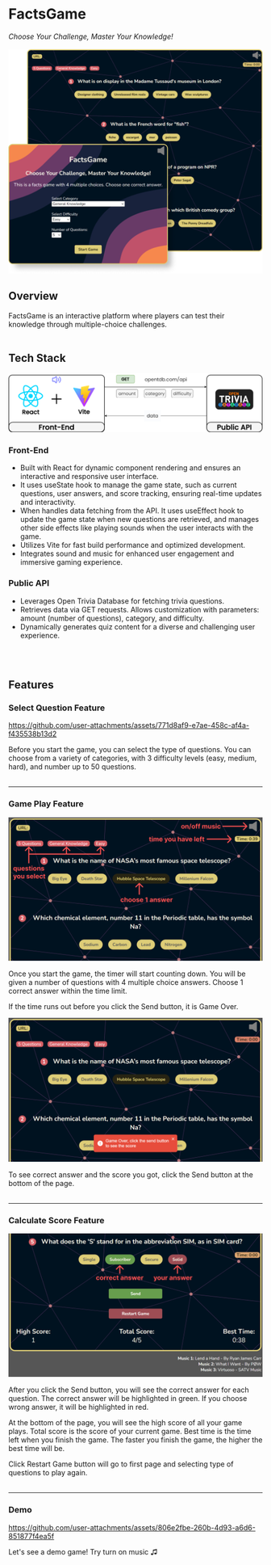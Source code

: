 # FactsGame

_Choose Your Challenge, Master Your Knowledge!_
<br/><br/>
![hero](./public/readme-img-01.png)
<br/>

## Overview

FactsGame is an interactive platform where players can test their knowledge through multiple-choice challenges.
<br/><br/>

## Tech Stack

![diagram](./public/project-02-filled.png)

### Front-End

- Built with React for dynamic component rendering and ensures an interactive and responsive user interface.
- It uses useState hook to manage the game state, such as current questions, user answers, and score tracking, ensuring real-time updates and interactivity.
- When handles data fetching from the API. It uses useEffect hook to update the game state when new questions are retrieved, and manages other side effects like playing sounds when the user interacts with the game.
- Utilizes Vite for fast build performance and optimized development.
- Integrates sound and music for enhanced user engagement and immersive gaming experience.

### Public API

- Leverages Open Trivia Database for fetching trivia questions.
- Retrieves data via GET requests. Allows customization with parameters: amount (number of questions), category, and difficulty.
- Dynamically generates quiz content for a diverse and challenging user experience.

<br/><br/>

## Features

### Select Question Feature

https://github.com/user-attachments/assets/771d8af9-e7ae-458c-af4a-f435538b13d2

Before you start the game, you can select the type of questions. You can choose from a variety of categories, with 3 difficulty levels (easy, medium, hard), and number up to 50 questions.
<br/><br/>

---

### Game Play Feature

![project-02-play-note-hover](./src/assets/img/project-02-play-note-hover.png)

Once you start the game, the timer will start counting down. You will be given a number of questions with 4 multiple choice answers. Choose 1 correct answer within the time limit.

If the time runs out before you click the Send button, it is Game Over.

![project-02-gameover](./src/assets/img/project-02-gameover.png)

To see correct answer and the score you got, click the Send button at the bottom of the page.
<br/><br/>

---

### Calculate Score Feature

![project-02-score-note](./src/assets/img/project-02-score-note.png)

After you click the Send button, you will see the correct answer for each question. The correct answer will be highlighted in green. If you choose wrong answer, it will be highlighted in red.

At the bottom of the page, you will see the high score of all your game plays. Total score is the score of your current game. Best time is the time left when you finish the game. The faster you finish the game, the higher the best time will be.

Click Restart Game button will go to first page and selecting type of questions to play again.
<br/><br/>

---

### Demo

https://github.com/user-attachments/assets/806e2fbe-260b-4d93-a6d6-851877f4ea5f

Let's see a demo game! Try turn on music ♫
